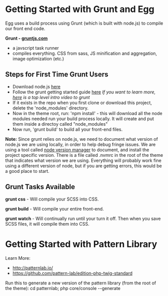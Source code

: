 # Getting Started with Grunt and Egg

Egg uses a build process using Grunt (which is built with node.js) to compile our front end code.

**Grunt - [gruntjs.com](http://gruntjs.com/)**
* a javscript task runner
* compiles everything. CSS from sass, JS minification and aggregation, image optimization (etc.)


## Steps for First Time Grunt Users

* Download node.js [here](http://nodejs.org/)
* Follow the grunt getting started guide [here](http://gruntjs.com/getting-started ) _If you want to learn more, [here](https://www.youtube.com/watch?v=TMKj0BxzVgw) is a top level intro video to grunt_
* If it exists in the repo when you first clone or download this project, delete the 'node_modules' directory.
* Now in the theme root, run: 'npm install' - this will download all the node modules needed run your build process locally. It will create and put them inside a directoy called "node_modules"
* Now run, 'grunt build' to build all your front-end files. 

**Note:** Since grunt relies on node.js, we need to document what version of node.js we are using locally, in order to help debug fringe issues. We are using a tool called [node version manager](https://github.com/creationix/nvm) to document, and install the project specific version. There is a file called .nvmrc in the root of the theme that indicates what version we are using. Everything will probably work fine using a different version of node, but if you are getting errors, this would be a good place to start.

## Grunt Tasks Available

**grunt css** - Will compile your SCSS into CSS.

**grunt build** - Will compile your entire front-end.

**grunt watch** - Will continually run until your turn it off. Then when you save SCSS files, it will compile them into CSS.


# Getting Started with Pattern Library

Learn More:
* http://patternlab.io/
* https://github.com/pattern-lab/edition-php-twig-standard

Run this to generate a new version of the pattern library (from the root of the theme):
cd patternlab; 
php core/console --generate


